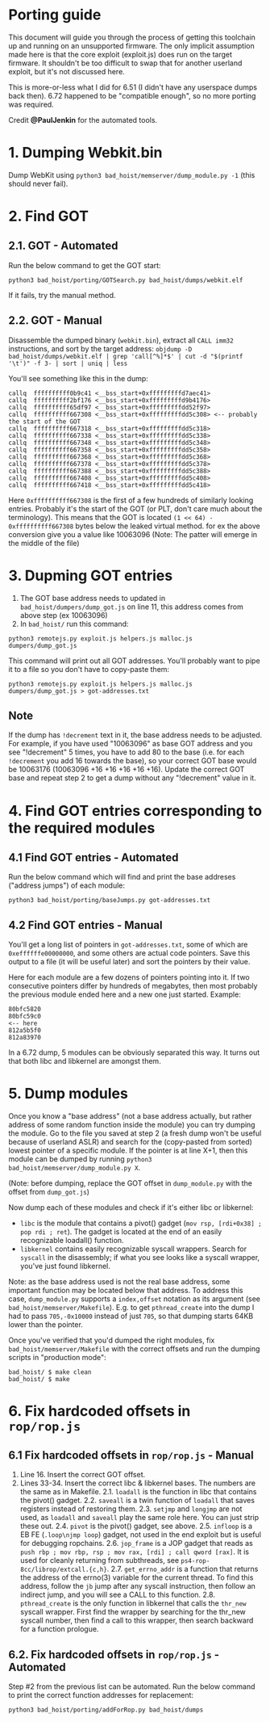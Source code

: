 # Porting guide

This document will guide you through the process of getting this toolchain up and running on an unsupported firmware. The only implicit assumption made here is that the core exploit (exploit.js) does run on the target firmware. It shouldn't be too difficult to swap that for another userland exploit, but it's not discussed here.

This is more-or-less what I did for 6.51 (I didn't have any userspace dumps back then). 6.72 happened to be "compatible enough", so no more porting was required.

Credit **@PaulJenkin** for the automated tools.

# 1. Dumping Webkit.bin

Dump WebKit using `python3 bad_hoist/memserver/dump_module.py -1` (this should never fail). 

# 2. Find GOT 

## 2.1. GOT - Automated

Run the below command to get the GOT start:

`python3 bad_hoist/porting/GOTSearch.py bad_hoist/dumps/webkit.elf`

If it fails, try the manual method.

## 2.2. GOT - Manual

Disassemble the dumped binary (`webkit.bin`), extract all `CALL imm32` instructions, and sort by the target address:
`objdump -D bad_hoist/dumps/webkit.elf | grep 'call[^%]*$' | cut -d "$(printf '\t')" -f 3- | sort | uniq | less`

You'll see something like this in the dump:

```
callq  ffffffffff0b9c41 <__bss_start+0xfffffffffd7aec41>
callq  ffffffffff2bf176 <__bss_start+0xfffffffffd9b4176>
callq  ffffffffff65df97 <__bss_start+0xfffffffffdd52f97>
callq  ffffffffff667308 <__bss_start+0xfffffffffdd5c308> <-- probably the start of the GOT
callq  ffffffffff667318 <__bss_start+0xfffffffffdd5c318>
callq  ffffffffff667338 <__bss_start+0xfffffffffdd5c338>
callq  ffffffffff667348 <__bss_start+0xfffffffffdd5c348>
callq  ffffffffff667358 <__bss_start+0xfffffffffdd5c358>
callq  ffffffffff667368 <__bss_start+0xfffffffffdd5c368>
callq  ffffffffff667378 <__bss_start+0xfffffffffdd5c378>
callq  ffffffffff667388 <__bss_start+0xfffffffffdd5c388>
callq  ffffffffff667408 <__bss_start+0xfffffffffdd5c408>
callq  ffffffffff667418 <__bss_start+0xfffffffffdd5c418>
```

Here `0xffffffffff667308` is the first of a few hundreds of similarly looking entries. Probably it's the start of the GOT (or PLT, don't care much about the terminology). This means that the GOT is located `(1 << 64) - 0xffffffffff667308` bytes below the leaked virtual method. for ex the above conversion give you a value like 10063096
(Note: The patter will emerge in the middle of the file)

# 3. Dupming GOT entries
1. The GOT base address needs to updated in `bad_hoist/dumpers/dump_got.js` on line 11, this address comes from above step (ex 10063096)
2. In `bad_hoist/` run this command:

`python3 remotejs.py exploit.js helpers.js malloc.js dumpers/dump_got.js`

This command will print out all GOT addresses. You'll probably want to pipe it to a file so you don't have to copy-paste them:

`python3 remotejs.py exploit.js helpers.js malloc.js dumpers/dump_got.js > got-addresses.txt`

## Note

If the dump has `!decrement` text in it, the base address needs to be adjusted. For example, if you have used "10063096" as base GOT address and you see "!decrement" 5 times, you have to add 80 to the base (i.e. for each `!decrement` you add 16 towards the base), so your correct GOT base would be 10063176 (10063096 +16 +16 +16 +16 +16). Update the correct GOT base and repeat step 2 to get a dump without any "!decrement" value in it.

# 4. Find GOT entries corresponding to the required modules

## 4.1 Find GOT entries - Automated

Run the below command which will find and print the base addreses ("address jumps") of each module:

`python3 bad_hoist/porting/baseJumps.py got-addresses.txt`

## 4.2 Find GOT entries - Manual

You'll get a long list of pointers in `got-addresses.txt`, some of which are `0xeffffffe00000000`, and some others are actual code pointers. Save this output to a file (it will be useful later) and sort the pointers by their value.

Here for each module are a few dozens of pointers pointing into it. If two consecutive pointers differ by hundreds of megabytes, then most probably the previous module ended here and a new one just started. Example:

```
80bfc5820
80bfc59c0
<-- here
812a5b5f0
812a83970
```

In a 6.72 dump, 5 modules can be obviously separated this way. It turns out that both libc and libkernel are amongst them.

# 5. Dump modules

Once you know a "base address" (not a base address actually, but rather address of some random function inside the module) you can try dumping the module. Go to the file you saved at step 2 (a fresh dump won't be useful because of userland ASLR) and search for the (copy-pasted from sorted) lowest pointer of a specific module. If the pointer is at line X+1, then this module can be dumped by running `python3 bad_hoist/memserver/dump_module.py X`.

(Note: before dumping, replace the GOT offset in `dump_module.py` with the offset from `dump_got.js`)

Now dump each of these modules and check if it's either libc or libkernel:

* `libc` is the module that contains a pivot() gadget (`mov rsp, [rdi+0x38] ; pop rdi ; ret`). The gadget is located at the end of an easily recognizable loadall() function.
* `libkernel` contains easily recognizable syscall wrappers. Search for `syscall` in the disassembly; if what you see looks like a syscall wrapper, you've just found libkernel.

Note: as the base address used is not the real base address, some important function may be located below that address. To address this case, `dump_module.py` supports a `index,offset` notation as its argument (see `bad_hoist/memserver/Makefile`). E.g. to get `pthread_create` into the dump I had to pass `705,-0x10000` instead of just `705`, so that dumping starts 64KB lower than the pointer.

Once you've verified that you'd dumped the right modules, fix `bad_hoist/memserver/Makefile` with the correct offsets and run the dumping scripts in "production mode":

```
bad_hoist/ $ make clean
bad_hoist/ $ make
```

# 6. Fix hardcoded offsets in `rop/rop.js`

## 6.1 Fix hardcoded offsets in `rop/rop.js` - Manual

1. Line 16. Insert the correct GOT offset.
2. Lines 33-34. Insert the correct libc & libkernel bases. The numbers are the same as in Makefile.
2.1. `loadall` is the function in libc that contains the pivot() gadget.
2.2. `saveall` is a twin function of `loadall` that saves registers instead of restoring them.
2.3. `setjmp` and `longjmp` are not used, as `loadall` and `saveall` play the same role here. You can just strip these out.
2.4. `pivot` is the pivot() gadget, see above.
2.5. `infloop` is a EB FE (`.loop\njmp loop`) gadget, not used in the end exploit but is useful for debugging ropchains.
2.6. `jop_frame` is a JOP gadget that reads as `push rbp ; mov rbp, rsp ; mov rax, [rdi] ; call qword [rax]`. It is used for cleanly returning from subthreads, see `ps4-rop-8cc/librop/extcall.{c,h}`.
2.7. `get_errno_addr` is a function that returns the address of the errno(3) variable for the current thread. To find this address, follow the `jb` jump after any syscall instruction, then follow an indirect jump, and you will see a CALL to this function.
2.8. `pthread_create` is the only function in libkernel that calls the `thr_new` syscall wrapper. First find the wrapper by searching for the thr_new syscall number, then find a call to this wrapper, then search backward for a function prologue.

## 6.2. Fix hardcoded offsets in `rop/rop.js` - Automated

Step #2 from the previous list can be automated. Run the below command to print the correct function addresses for replacement:

`python3 bad_hoist/porting/addForRop.py bad_hoist/dumps`

